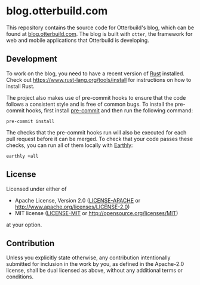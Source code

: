 # blog.otterbuild.com

This repository contains the source code for Otterbuild's blog, which can be
found at [blog.otterbuild.com]. The blog is built with `otter`, the framework
for web and mobile applications that Otterbuild is developing.

## Development

To work on the blog, you need to have a recent version of [Rust] installed.
Check out <https://www.rust-lang.org/tools/install> for instructions on how to
install Rust.

The project also makes use of pre-commit hooks to ensure that the code follows
a consistent style and is free of common bugs. To install the pre-commit hooks,
first install [pre-commit] and then run the following command:

```shell
pre-commit install
```

The checks that the pre-commit hooks run will also be executed for each pull
request before it can be merged. To check that your code passes these checks,
you can run all of them locally with [Earthly]:

```shell
earthly +all
```

## License

Licensed under either of

- Apache License, Version 2.0 ([LICENSE-APACHE](LICENSE-APACHE)
  or <http://www.apache.org/licenses/LICENSE-2.0>)
- MIT license ([LICENSE-MIT](LICENSE-MIT)
  or <http://opensource.org/licenses/MIT>)

at your option.

## Contribution

Unless you explicitly state otherwise, any contribution intentionally submitted
for inclusion in the work by you, as defined in the Apache-2.0 license, shall be
dual licensed as above, without any additional terms or conditions.

[blog.otterbuild.com]: https://blog.otterbuild.com

[earthly]: https://earthly.dev

[pre-commit]: https://pre-commit.com

[rust]: https://www.rust-lang.org
